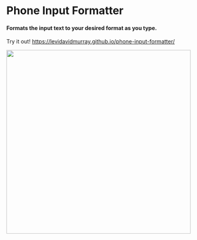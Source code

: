 # Phone Input Formatter
#### Formats the input text to your desired format as you type.

Try it out! https://levidavidmurray.github.io/phone-input-formatter/

<img src="https://github.com/levidavidmurray/phone-input-formatter/raw/master/gif/on.gif" alt="" width="480">

